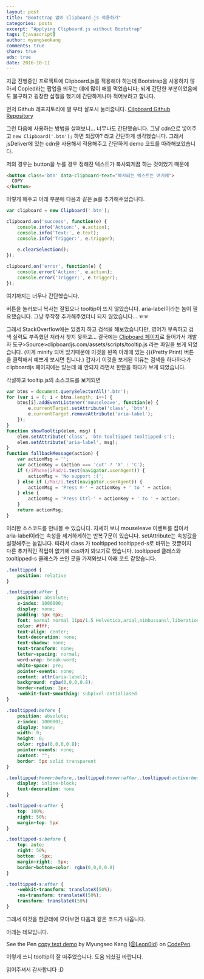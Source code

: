 ```yaml
---
layout: post
title: "Bootstrap 없이 Clipboard.js 적용하기"
categories: posts
excerpt: "Applying Clipboard.js without Bootstrap"
tags: [javascript]
author: myungseokang
comments: true
share: true
ads: true
date: 2016-10-11
---
```


지금 진행중인 프로젝트에 Clipboard.js를 적용해야 하는데 Bootstrap을 사용하지 않아서 Copied라는 팝업을 띄우는 데에 많이 애를 먹었습니다;
되게 간단한 부분이었음에도 불구하고 굉장한 삽질을 했기에 간단하게나마 적어보려고 합니다.

먼저 Github 레포지토리에 별 부터 살포시 눌러줍니다. [Cilpboard Github Repository](https://github.com/zenorocha/clipboard.js/)

그런 다음에 사용하는 방법을 살펴보니... 너무나도 간단했습니다.
그냥 cdn으로 넣어주고 ```new Clipboard('.btn');``` 하면 되잖아? 라고 간단하게 생각했습니다.
그래서 jsDeliver에 있는 cdn을 사용해서 적용해주고 간단하게 demo 코드를 따라해보았습니다.

저의 경우는 button을 누를 경우 정해진 텍스트가 복사되게끔 하는 것이었기 때문에

```html
<button class='btn' data-clipboard-text="복사되는 텍스트는 여기에">
  COPY
</button>
```

이렇게 해주고 아래 부분에 다음과 같은 js를 추가해주었습니다.

```javascript
var clipboard = new Clipboard('.btn');

clipboard.on('success', function(e) {
    console.info('Action:', e.action);
    console.info('Text:', e.text);
    console.info('Trigger:', e.trigger);
        
    e.clearSelection();
});

clipboard.on('error', function(e) {
    console.error('Action:', e.action);
    console.error('Trigger:', e.trigger);
});
```

여기까지는 너무나 간단했습니다.

<script async src="//pagead2.googlesyndication.com/pagead/js/adsbygoogle.js"></script>
<ins class="adsbygoogle"
     style="display:block; text-align:center;"
     data-ad-format="fluid"
     data-ad-layout="in-article"
     data-ad-client="ca-pub-1864899826477546"
     data-ad-slot="2703362319"></ins>
<script>
     (adsbygoogle = window.adsbygoogle || []).push({});
</script>

버튼을 눌러보니 복사는 잘됬으나 tooltip이 뜨지 않았습니다.
aria-label이라는 놈이 필요했습니다.
그냥 무작정 추가해주었더니 되지 않았습니다... ㅠㅠ

그래서 StackOverflow에는 있겠지 하고 검색을 해보았습니다만, 영어가 부족하고 검색 실력도 부족했던 저라서 찾지 못하고...
결국에는 [Clipboard 페이지](http://clipboardjs.com)로 들어가서 개발자 도구>Source>clipboardjs.com/assets/scripts/tooltip.js 라는 파일을 보게 되었습니다.
(이게 minify 되어 있기때문에 이것을 왼쪽 아래에 있는 {}(Pretty Print) 버튼을 클릭해서 예쁘게 보시면 됩니다.)
갑자기 이것을 보게된 이유는 검색을 하다하다가 clipboardjs 페이지에는 있는데 왜 안되지 라면서 한탄을 하다가 보게 되었습니다.

각설하고 tooltip.js의 소스코드를 보게되면

```javascript
var btns = document.querySelectorAll('.btn');
for (var i = 0; i < btns.length; i++) {
    btns[i].addEventListener('mouseleave', function(e) {
        e.currentTarget.setAttribute('class', 'btn');
        e.currentTarget.removeAttribute('aria-label');
    });
}
function showTooltip(elem, msg) {
    elem.setAttribute('class', 'btn tooltipped tooltipped-s');
    elem.setAttribute('aria-label', msg);
}
function fallbackMessage(action) {
    var actionMsg = '';
    var actionKey = (action === 'cut' ? 'X' : 'C');
    if (/iPhone|iPad/i.test(navigator.userAgent)) {
        actionMsg = 'No support :(';
    } else if (/Mac/i.test(navigator.userAgent)) {
        actionMsg = 'Press ⌘-' + actionKey + ' to ' + action;
    } else {
        actionMsg = 'Press Ctrl-' + actionKey + ' to ' + action;
    }
    return actionMsg;
}
```

이러한 소스코드를 만나볼 수 있습니다.
자세히 보니 mouseleave 이벤트를 잡아서 aria-label이라는 속성을 제거하게하는 반복구문이 있습니다.
setAttribute는 속성값을 설정해주는 놈입니다.
따라서 class 가 tooltipped tooltipped-s로 바뀌는 것뿐이지 다른 추가적인 작업이 없기에 css까지 봐보기로 했습니다.
tooltipped 클래스와 tooltipped-s 클래스가 쓰인 곳을 가져와보니 아래 코드 같았습니다.

```css
.tooltipped {
    position: relative
}

.tooltipped:after {
    position: absolute;
    z-index: 1000000;
    display: none;
    padding: 5px 8px;
    font: normal normal 11px/1.5 Helvetica,arial,nimbussansl,liberationsans,freesans,clean,sans-serif,"Segoe UI Emoji","Segoe UI Symbol";
    color: #fff;
    text-align: center;
    text-decoration: none;
    text-shadow: none;
    text-transform: none;
    letter-spacing: normal;
    word-wrap: break-word;
    white-space: pre;
    pointer-events: none;
    content: attr(aria-label);
    background: rgba(0,0,0,0.8);
    border-radius: 3px;
    -webkit-font-smoothing: subpixel-antialiased
}

.tooltipped:before {
    position: absolute;
    z-index: 1000001;
    display: none;
    width: 0;
    height: 0;
    color: rgba(0,0,0,0.8);
    pointer-events: none;
    content: "";
    border: 5px solid transparent
}

.tooltipped:hover:before,.tooltipped:hover:after,.tooltipped:active:before,.tooltipped:active:after,.tooltipped:focus:before,.tooltipped:focus:after {
    display: inline-block;
    text-decoration: none
}

.tooltipped-s:after {
    top: 100%;
    right: 50%;
    margin-top: 5px
}

.tooltipped-s:before {
    top: auto;
    right: 50%;
    bottom: -5px;
    margin-right: -5px;
    border-bottom-color: rgba(0,0,0,0.8)
}

.tooltipped-s:after {
    -webkit-transform: translateX(50%);
    -ms-transform: translateX(50%);
    transform: translateX(50%)
}
```

그래서 이것을 한군데에 모아보면 다음과 같은 코드가 나옵니다.

<script src="https://gist.github.com/myungseokang/e8b7234421049657767b11ef5cd4181d.js"></script>

아래는 데모입니다.

<p data-height="265" data-theme-id="0" data-slug-hash="dKOWev" data-default-tab="css,result" data-user="Leop0ld" data-embed-version="2" data-pen-title="copy text demo" class="codepen">See the Pen <a href="https://codepen.io/Leop0ld/pen/dKOWev/">copy text demo</a> by Myungseo Kang (<a href="https://codepen.io/Leop0ld">@Leop0ld</a>) on <a href="https://codepen.io">CodePen</a>.</p>
<script async src="https://static.codepen.io/assets/embed/ei.js"></script>

이렇게 쓰니 tooltip이 잘 떠주었습니다.
도움 되셨길 바랍니다.

읽어주셔서 감사합니다 :D